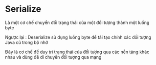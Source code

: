 # Serialize 
Là một cơ chế chuyển đổi trạng thái của một đối tượng thành một luồng byte

Ngược lại : Deserialize sử dụng luồng byte để tái tạo chính xác đối tượng Java cũ trong bộ nhớ  

Đây là cơ chế để duy trì trạng thái của đối tượng qua các nền tảng khác nhau và dùng để di chuyển đối tượng qua mạng 